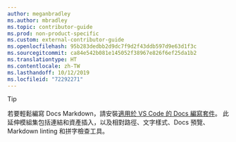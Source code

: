 ```yaml
---
author: meganbradley
ms.author: mbradley
ms.topic: contributor-guide
ms.prod: non-product-specific
ms.custom: external-contributor-guide
ms.openlocfilehash: 95b283dedbb2d9dc7f9d2f43ddb597d9e63d1f3c
ms.sourcegitcommit: ca84e542b081e145052f38967e826f6ef25da1b2
ms.translationtype: HT
ms.contentlocale: zh-TW
ms.lasthandoff: 10/12/2019
ms.locfileid: "72292271"
---
```

> [!TIP]
> 若要輕鬆編寫 Docs Markdown，請安裝[適用於 VS Code 的 Docs 編寫套件](../../how-to-write-docs-auth-pack.md)。 此延伸模組集包括連結和資產插入，以及相對路徑、文字樣式、Docs 預覽、Markdown linting 和拼字檢查工具。